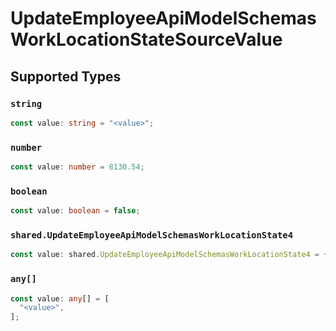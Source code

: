 # UpdateEmployeeApiModelSchemasWorkLocationStateSourceValue


## Supported Types

### `string`

```typescript
const value: string = "<value>";
```

### `number`

```typescript
const value: number = 8130.54;
```

### `boolean`

```typescript
const value: boolean = false;
```

### `shared.UpdateEmployeeApiModelSchemasWorkLocationState4`

```typescript
const value: shared.UpdateEmployeeApiModelSchemasWorkLocationState4 = {};
```

### `any[]`

```typescript
const value: any[] = [
  "<value>",
];
```

